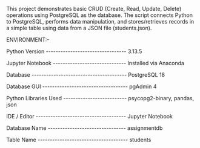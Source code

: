 This project demonstrates basic CRUD (Create, Read, Update, Delete) operations using PostgreSQL as the database.
The script connects Python to PostgreSQL, performs data manipulation, and stores/retrieves records in a simple table using data from a JSON file (students.json).

ENVIRONMENT:-

Python Version --------------------------------- 3.13.5

Jupyter Notebook ------------------------------ Installed via Anaconda

Database --------------------------------------- PostgreSQL 18

Database GUI ----------------------------------- pgAdmin 4

Python Libraries Used	-------------------------- psycopg2-binary, pandas, json

IDE / Editor ------------------------------------- Jupyter Notebook

Database Name	-------------------------------- assignmentdb

Table Name ------------------------------------- students
